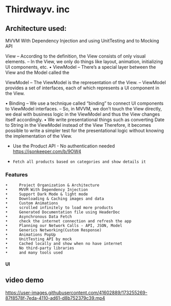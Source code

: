 # Thirdwayv. inc

## Architecture used:

MVVM With Dependency Injection and using UnitTesting and to Mocking API

  View
– According to the definition, the View consists of only visual elements.
– In the View, we only do things like layout, animation, initializing UI components, etc. • ViewModel
– There’s a special layer between the View and the Model called the 

ViewModel
– The ViewModel is the representation of the View.
– ViewModel provides a set of interfaces, each of which represents a UI component in the View.

• Binding
– We use a technique called “binding” to connect UI components to ViewModel interfaces.
– So, in MVVM, we don’t touch the View directly, we deal with business logic in the ViewModel and thus the View changes itself accordingly.
• We write presentational things such as converting Date to String in the ViewModel instead of the View
Therefore, it becomes possible to write a simpler test for the presentational logic without knowing the implementation of the View.

* Use the Product API - No authentication needed  https://jsonkeeper.com/b/9OW4

 -     Fetch all products based on categories and show details it

### Features


    •     Project Organization & Architecture
    •     MVVM With Dependency Injection
    •     Support Dark Mode & light mode 
    •     Downloading & Caching images and data
    •     Custom Animations
    •     scrolled infinitely to load more products 
    •     Generated Documentation file using HeaderDoc
    •     Asynchronous Data Fetch
    •     check the internet connection and refresh the app 
    •     Planning our Network Calls - API, JSON, Model
    •     Generics Networking(Custom Response)
    •     Animations PopUp
    •     UnitTesting API by mock
    •     Cached locally and show when no have internet
    •     No third-party libraries
    •     and many tools used

#### UI
## video demo
https://user-images.githubusercontent.com/41602889/173255269-87f8578f-7eda-4110-ad61-d8b752379c39.mp4
